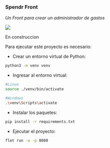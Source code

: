 ### Spendr Front
_Un Front para crear un administrador de gastos_

[![](https://img.shields.io/badge/Live_preview-8A2BE2?color=darkgreen)](https://spendr.up.railway.app/)

En construccion

Para ejecutar este proyecto es necesario:

* Crear un entorno virtual de Python:
```bash
python3 -m venv venv
```

* Ingresar al entorno virtual:
```bash
#Linux
source ./venv/bin/activate

#Windows
.\venv\Scripts\activate
```

* Instalar los paquetes:
```bash
pip install -r requirements.txt
```

* Ejecutar el proyecto:
```bash
flet run -w -p 8080
```
